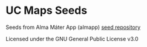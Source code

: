 # UC Maps Seeds

Seeds from Alma Máter App (almapp) [seed repository][repo]

Licensed under the GNU General Public License v3.0

[repo]: https://github.com/almapp/uc-maps-seeds
[license]: https://github.com/almapp/uc-maps-seeds/blob/gh-pages/LICENSE
